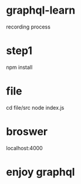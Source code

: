 # graphql-learn
recording process

# step1
npm install

# file
cd file/src
node index.js

# broswer
localhost:4000

# enjoy graphql
